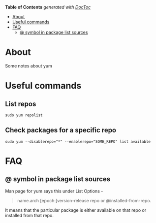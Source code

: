 <!-- START doctoc generated TOC please keep comment here to allow auto update -->
<!-- DON'T EDIT THIS SECTION, INSTEAD RE-RUN doctoc TO UPDATE -->
**Table of Contents**  *generated with [DocToc](https://github.com/thlorenz/doctoc)*

- [About](#about)
- [Useful commands](#useful-commands)
- [FAQ](#faq)
  - [@ symbol in package list sources](#-symbol-in-package-list-sources)

<!-- END doctoc generated TOC please keep comment here to allow auto update -->

# About

Some notes about yum

# Useful commands

## List repos
```
sudo yum repolist
```

## Check packages for a specific repo
```
sudo yum --disablerepo="*" --enablerepo="SOME_REPO" list available
```

# FAQ

## @ symbol in package list sources

Man page for yum says this under List Options -
>name.arch [epoch:]version-release repo or @installed-from-repo. 

It means that the particular package is either available on that repo or installed from that repo.
